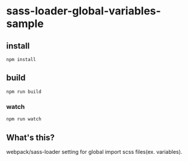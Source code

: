 # sass-loader-global-variables-sample

## install

```
npm install
```

## build

```
npm run build
```

### watch

```
npm run watch
```

## What's this?

webpack/sass-loader setting for global import scss files(ex. variables).
